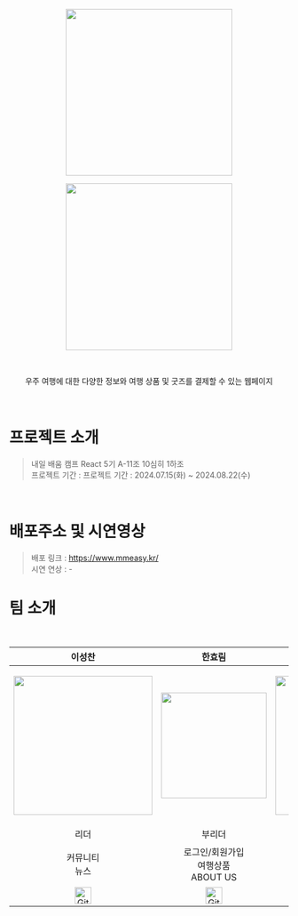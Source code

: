 <p align="center"><img src="https://github.com/user-attachments/assets/9e47338f-f3d6-4f79-8228-e02917eeadb8" width ="300"></p>
<p align="center"><img src="https://github.com/user-attachments/assets/994c00bb-9157-4fce-8d56-3a05f4060026" width ="300"></p>

<br>

<p align="center">우주 여행에 대한 다양한 정보와 여행 상품 및 굿즈를 결제할 수 있는 웹페이지<p>

<br>

# 프로젝트 소개

> 내일 배움 캠프 React 5기 A-11조 10심히 1하조<br/>
> 프로젝트 기간 : 프로젝트 기간 : 2024.07.15(화) ~ 2024.08.22(수)

<br/>

# 배포주소 및 시연영상

> 배포 링크 : https://www.mmeasy.kr/<br/>
> 시연 연상 : -

# 팀 소개

<br>

|                                                                  이성찬                                                                   |                                                                   한효림                                                                    |                                                                     김휘진                                                                     |                                                                 유수지                                                                  |                                                                     정현욱                                                                      |                                                                  김모아                                                                  |
| :---------------------------------------------------------------------------------------------------------------------------------------: | :-----------------------------------------------------------------------------------------------------------------------------------------: | :--------------------------------------------------------------------------------------------------------------------------------------------: | :-------------------------------------------------------------------------------------------------------------------------------------: | :---------------------------------------------------------------------------------------------------------------------------------------------: | :--------------------------------------------------------------------------------------------------------------------------------------: |
|  <p align="center"><img src="https://github.com/user-attachments/assets/51d7e78e-5ea6-4afb-8ae4-881f4b1ee482" style="width:250px;"/></p>  |   <p align="center"><img src="https://github.com/user-attachments/assets/a7370cfd-87a7-4bae-976f-d6e7f6214ee1" style="width:190px;"/></p>   |    <p align="center"><img src="https://github.com/user-attachments/assets/d3895d5f-e28e-4dae-b59e-5ebf4e7dd383" style="width:250px;"/></p>     | <p align="center"><img src="https://github.com/user-attachments/assets/afd98ed1-9fb1-4ca8-848a-0c5bcdec9373" style="width:250px;"/></p> |    <p align="center"><img src="https://github.com/user-attachments/assets/a1d1207f-b9d4-4f02-9c11-eed1afaf9d06" style="width:250px; "/></p>     | <p align="center"><img src="https://github.com/user-attachments/assets/3fe03201-0472-4ed2-a044-1f32355c6f2c" style="width:215px; "/></p> |
|                                                                   리더                                                                    |                                                                   부리더                                                                    |                                                                      팀원                                                                      |                                                                  팀원                                                                   |                                                                      팀원                                                                       |                                                               UI/UX 디자인                                                               |
|                                                             커뮤니티<br> 뉴스                                                             |                                                   로그인/회원가입<br>여행상품<br>ABOUT US                                                   |                                                                      메인                                                                      |                                                          굿즈샵<br>마이페이지                                                           |                                                          굿즈샵<br>마이페이지<br>결제                                                           |                                                               총괄 디자인                                                                |
| <a href="https://github.com/innes-k"><img src="https://cdn-icons-png.flaticon.com/512/25/25231.png" alt="GitHub" style="width:30px"/></a> | <a href="https://github.com/tjdwns335"><img src="https://cdn-icons-png.flaticon.com/512/25/25231.png" alt="GitHub" style="width:30px"/></a> | <a href="https://github.com/Hyeryeon-Seo"><img src="https://cdn-icons-png.flaticon.com/512/25/25231.png" alt="GitHub" style="width:30px"/></a> | <a href="https://github.com/HY965"><img src="https://cdn-icons-png.flaticon.com/512/25/25231.png" alt="GitHub" style="width:30px"/></a> | <a href="https://github.com/KyeongyeonKim"><img src="https://cdn-icons-png.flaticon.com/512/25/25231.png" alt="GitHub" style="width:30px"/></a> |                                                                    -                                                                     |
